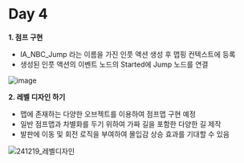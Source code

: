 # Day 4
**1. 점프 구현**

- IA_NBC_Jump 라는 이름을 가진 인풋 액션 생성 후 맵핑 컨텍스트에 등록
- 생성된 인풋 액션의 이벤트 노드의 Started에 Jump 노드를 연결

![image](https://github.com/user-attachments/assets/7c9edab6-57a5-47a6-8e51-60c9692ab62b)


**2. 레벨 디자인 하기**

- 맵에 존재하는 다양한 오브젝트를 이용하여 점프맵 구현 예정
- 일반 점프맵과 차별화를 두기 위하여 가짜 길을 포함한 다양한 길 제작
- 발판에 이동 및 회전 로직을 부여하여 몰입감 상승 효과를 기대할 수 있음

![241219_레벨디자인](https://github.com/user-attachments/assets/df522483-8581-4201-9290-88cdc0550ae4)


